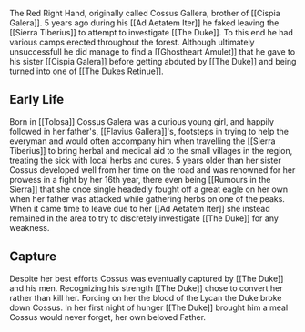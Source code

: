 The Red Right Hand, originally called Cossus Gallera, brother of [[Cispia Galera]]. 5 years ago during his [[Ad Aetatem Iter]] he faked leaving the [[Sierra Tiberius]] to attempt to investigate [[The Duke]]. To this end he had various camps erected throughout the forest. Although ultimately unsuccessfull he did manage to find a [[Ghostheart Amulet]] that he gave to his sister [[Cispia Galera]] before getting abduted by [[The Duke]] and being turned into one of [[The Dukes Retinue]].

## Early Life
Born in [[Tolosa]] Cossus Galera was a curious young girl, and happily followed in her father's, [[Flavius Gallera]]'s, footsteps in trying to help the everyman and would often accompany him when travelling the [[Sierra Tiberius]] to bring herbal and medical aid to the small villages in the region, treating the sick with local herbs and cures. 5 years older than her sister Cossus developed well from her time on the road and was renowned for her prowess in a fight by her 16th year, there even being [[Rumours in the Sierra]] that she once single headedly fought off a great eagle on her own when her father was attacked while gathering herbs on one of the peaks. When it came time to leave due to her [[Ad Aetatem Iter]] she instead remained in the area to try to discretely investigate [[The Duke]] for any weakness. 

## Capture
Despite her best efforts Cossus was eventually captured by [[The Duke]] and his men. Recognizing his strength [[The Duke]] chose to convert her rather than kill her. Forcing on her the blood of the Lycan the Duke broke down Cossus. In her first night of hunger [[The Duke]] brought him a meal Cossus would never forget, her own beloved Father.